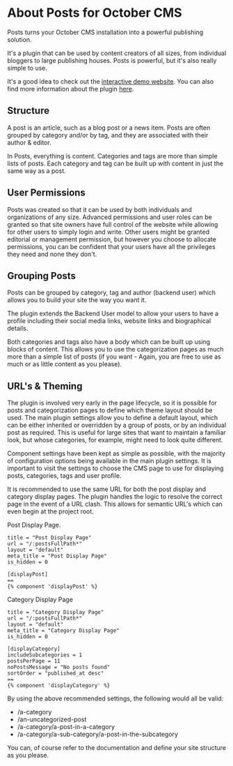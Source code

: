# About Posts for October CMS

Posts turns your October CMS installation into a powerful publishing solution.

It's a plugin that can be used by content creators of all sizes, from individual bloggers
to large publishing houses. Posts is powerful, but it's also really simple to use.

It's a good idea to check out the [interactive demo website](https://playground.posts-plugin.dynamedia.uk).
You can also find more information about the plugin [here](https://posts-plugin.dynamedia.uk).

## Structure

A post is an article, such as a blog post or a news item. Posts are often grouped
by category and/or by tag, and they are associated with their author & editor.

In Posts, everything is content. Categories and tags are more than simple lists of posts.
Each category and tag can be built up with content in just the same way as a post.


## User Permissions

Posts was created so that it can be used by both individuals
and organizations of any size.  Advanced permissions and user roles
can be granted so that site owners have full control of the website while allowing
for other users to simply login and write. Other users might be granted editorial
or management permission, but however you choose to allocate permissions, you
can be confident that your users have all the privileges they need and none they don't.

## Grouping Posts

Posts can be grouped by category, tag and author (backend user) which allows you
to build your site the way you want it.

The plugin extends the Backend User model to allow your users to have a
profile including their social media links, website links and biographical details.

Both categories and tags also have a body which can be built up using
blocks of content. This allows you to use the categorization pages as much more
than a simple list of posts
(if you want - Again, you are free to use as much or as little content as you please).

## URL's & Theming

The plugin is involved very early in the page lifecycle, so it is possible for
posts and categorization pages to define which theme layout should be used.
The main plugin settings allow you to define a default layout, which can be either
inherited or overridden by a group of posts, or by an individual post as required.
This is useful for large sites that want to maintain
a familiar look, but whose categories, for example, might need to look quite different.

Component settings have been kept as simple as possible,
with the majority of configuration options being available in the main plugin
settings. It is important to visit the settings to choose the CMS page to use for
displaying posts, categories, tags and user profile.

It is recommended to use the same URL for both the post display and category display pages.
The plugin handles the logic to resolve the correct page in the event of a URL clash.
This allows for semantic URL's which can even begin at the project root.

Post Display Page.
~~~
title = "Post Display Page"
url = "/:postsFullPath*"
layout = "default"
meta_title = "Post Display Page"
is_hidden = 0

[displayPost]
==
{% component 'displayPost' %}
~~~
Category Display Page
~~~
title = "Category Display Page"
url = "/:postsFullPath*"
layout = "default"
meta_title = "Category Display Page"
is_hidden = 0

[displayCategory]
includeSubcategories = 1
postsPerPage = 11
noPostsMessage = "No posts found"
sortOrder = "published_at desc"
==
{% component 'displayCategory' %}
~~~

By using the above recommended settings, the following would all be valid:
- /a-category
- /an-uncategorized-post
- /a-category/a-post-in-a-category
- /a-category/a-sub-category/a-post-in-the-subcategory

You can, of course refer to the documentation and define your site structure as you please.

